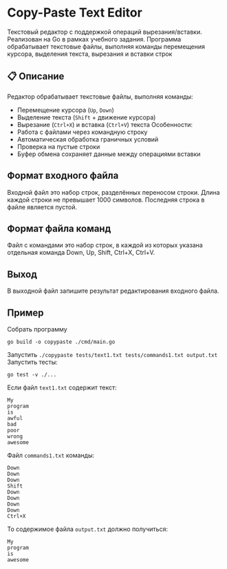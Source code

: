 # Copy-Paste Text Editor
Текстовый редактор с поддержкой операций вырезания/вставки. Реализован на Go в рамках учебного задания.
Программа обрабатывает текстовые файлы, выполняя команды перемещения курсора, выделения текста, вырезания и вставки строк
## 📋 Описание
Редактор обрабатывает текстовые файлы, выполняя команды:
- Перемещение курсора (`Up`, `Down`)
- Выделение текста (`Shift` + движение курсора)
- Вырезание (`Ctrl+X`) и вставка (`Ctrl+V`) текста
Особенности:
- Работа с файлами через командную строку
- Автоматическая обработка граничных условий
- Проверка на пустые строки
- Буфер обмена сохраняет данные между операциями вставки
## Формат входного файла
Входной файл это набор строк, разделённых переносом строки. Длина каждой строки не превышает 1000 символов. Последняя строка в файле является пустой.
## Формат файла команд
Файл с командами это набор строк, в каждой из которых указана отдельная команда Down, Up, Shift, Ctrl+X, Ctrl+V.
## Выход
В выходной файл запишите результат редактирования входного файла.
## Пример
Собрать программу 
```
go build -o copypaste ./cmd/main.go
``` 
Запустить ``` ./copypaste tests/text1.txt tests/commands1.txt output.txt ```
Запустить тесты:
```
go test -v ./...
```
Если файл ```text1.txt``` содержит текст:
```
My
program
is
awful
bad
poor
wrong
awesome

```
Файл ```commands1.txt``` команды:
```
Down
Down
Down
Shift
Down
Down
Down
Down
Ctrl+X
```
То содержимое файла ```output.txt``` должно получиться:
```
My
program
is
awesome

```
